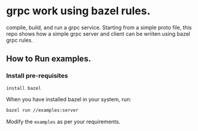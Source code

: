 # grpc work using bazel rules.
compile, build, and run a grpc service. Starting from a simple proto file, this repo shows how a simple grpc server and client can be wriiten using bazel grpc rules.

## How to Run examples.
### Install pre-requisites
```
install bazel
```
When you have installed bazel in your system, run:
```bash
bazel run //examples:server
```
Modify the `examples` as per your requirements.
